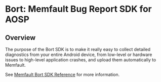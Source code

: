 # Bort: Memfault Bug Report SDK for AOSP

## Overview

The purpose of the Bort SDK is to make it really easy to collect detailed
diagnostics from your entire Android device, from low-level or hardware issues
to high-level application crashes, and upload them automatically to Memfault.

See [Memfault Bort SDK Reference](https://mflt.io/android-bort-sdk) for more
information.
